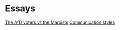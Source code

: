# Essays

[The AfD voters vs the Marxists](./afd_vs_marxists/afd_vs_marxists.md)
[Communication styles](./communication_styles/communication_styles.md)